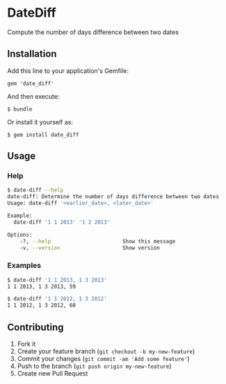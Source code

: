 # DateDiff

Compute the number of days difference between two dates

## Installation

Add this line to your application's Gemfile:

    gem 'date_diff'

And then execute:

    $ bundle

Or install it yourself as:

    $ gem install date_diff

## Usage

### Help

```bash
$ date-diff --help
date-diff: Determine the number of days difference between two dates
Usage: date-diff '<earlier_date>, <later_date>'

Example:
  date-diff '1 1 2013' '1 2 2013'

Options:
    -?, --help                       Show this message
    -v, --version                    Show version
```

### Examples

```bash
$ date-diff '1 1 2013, 1 3 2013'
1 1 2013, 1 3 2013, 59
```

```bash
$ date-diff '1 1 2012, 1 3 2012'
1 1 2012, 1 3 2012, 60
```

## Contributing

1. Fork it
2. Create your feature branch (`git checkout -b my-new-feature`)
3. Commit your changes (`git commit -am 'Add some feature'`)
4. Push to the branch (`git push origin my-new-feature`)
5. Create new Pull Request
